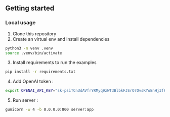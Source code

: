## Getting started

### Local usage
1. Clone this repository
2. Create an virtual env and install dependencies
```bash
python3 -m venv .venv
source .venv/bin/activate
```
3. Install requirements to run the examples 
```bash
pip install -r requirements.txt
```
4. Add OpenAI  token :
```bash
export OPENAI_API_KEY="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"
```

5. Run server :
```bash
gunicorn -w 4 -b 0.0.0.0:800 server:app
```